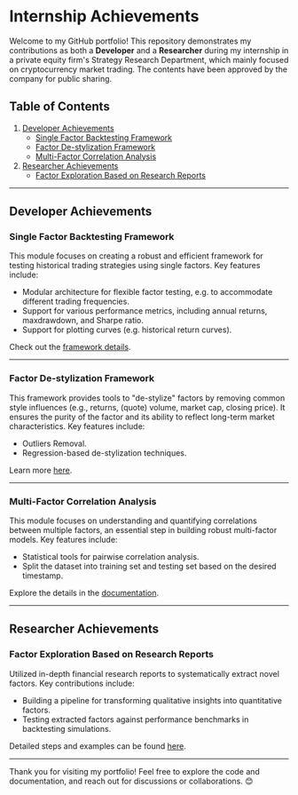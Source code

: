 # Internship Achievements

Welcome to my GitHub portfolio! This repository demonstrates my contributions as both a **Developer** and a **Researcher** during my internship in a private equity firm's Strategy Research Department, which mainly focused on cryptocurrency market trading. The contents have been approved by the company for public sharing.

## Table of Contents  
1. [Developer Achievements](#developer-achievements)  
    - [Single Factor Backtesting Framework](#single-factor-backtesting-framework)  
    - [Factor De-stylization Framework](#factor-de-stylization-framework)  
    - [Multi-Factor Correlation Analysis](#multi-factor-correlation-analysis)  
2. [Researcher Achievements](#researcher-achievements)  
    - [Factor Exploration Based on Research Reports](#factor-exploration-based-on-research-reports)

---

## Developer Achievements  

### Single Factor Backtesting Framework  
This module focuses on creating a robust and efficient framework for testing historical trading strategies using single factors. Key features include:  
- Modular architecture for flexible factor testing, e.g. to accommodate different trading frequencies.
- Support for various performance metrics, including annual returns, maxdrawdown, and Sharpe ratio.  
- Support for plotting curves (e.g. historical return curves).  

Check out the [framework details](./Developer/SingleFactorBacktest/README_Backtest.md).  

---

### Factor De-stylization Framework  
This framework provides tools to "de-stylize" factors by removing common style influences (e.g., returns, (quote) volume, market cap, closing price). It ensures the purity of the factor and its ability to reflect long-term market characteristics.
Key features include:  
- Outliers Removal.  
- Regression-based de-stylization techniques.  

Learn more [here](./Developer/FactorDeStylization/README.md).  

---

### Multi-Factor Correlation Analysis  
This module focuses on understanding and quantifying correlations between multiple factors, an essential step in building robust multi-factor models. Key features include:  
- Statistical tools for pairwise correlation analysis.  
- Split the dataset into training set and testing set based on the desired timestamp.

Explore the details in the [documentation](./Developer/MultiFactorCorrelation/README.md).  

---

## Researcher Achievements  

### Factor Exploration Based on Research Reports  
Utilized in-depth financial research reports to systematically extract novel factors. Key contributions include:  
- Building a pipeline for transforming qualitative insights into quantitative factors.  
- Testing extracted factors against performance benchmarks in backtesting simulations.  

Detailed steps and examples can be found [here](./Researcher/FactorExploration/README.md).  

---

Thank you for visiting my portfolio! Feel free to explore the code and documentation, and reach out for discussions or collaborations. 😊 

